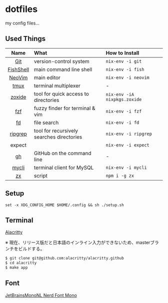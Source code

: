 # dotfiles

my config files...

## Used Things

| Name | What | How to Install |
|:----:|:-----|:---------------|
|[Git](https://github.com/git/git)|version-control system|`nix-env -i git`|
|[FishShell](https://github.com/fish-shell/fish-shell)|main command line shell|`nix-env -i fish`|
|[NeoVim](https://github.com/neovim/neovim)|main editor|`nix-env -i neovim`|
|[tmux](https://github.com/tmux/tmux)|terminal multiplexer|-|
|[zoxide](https://github.com/ajeetdsouza/zoxide)|tool for quick access to directories|`nix-env -iA nixpkgs.zoxide`|
|[fzf](https://github.com/junegunn/fzf)|fuzzy finder for terminal & vim|`nix-env -i fzf`|
|[fd](https://github.com/sharkdp/fd)|file search|`nix-env -i fd`|
|[ripgrep](https://github.com/BurntSushi/ripgrep)|tool for recursively searches directories|`nix-env -i ripgrep`|
|expect||`nix-env -i expect`|
|[gh](https://github.com/cli/cli)|GitHub on the command line|-|
|[mycli](https://github.com/dbcli/mycli)|terminal client for MySQL|`nix-env -i mycli`|
|[zx](https://github.com/google/zx)|script|`npm i -g zx`|


## Setup

```fish
set -x XDG_CONFIG_HOME $HOME/.config && sh ./setup.sh
```

## Terminal

[Alacritty](https://github.com/alacritty/alacritty)

※ 現在、リリース版だと日本語のインライン入力ができないため、masterブランチをビルドする。

```bash
$ git clone git@github.com:alacritty/alacritty.github
$ cd alacritty
$ make app
```

## Font

[JetBrainsMonoNL Nerd Font Mono](https://github.com/ryanoasis/nerd-fonts/tree/master/patched-fonts/JetBrainsMono/NoLigatures)
<!-- [JetBrains Mono NL](https://www.jetbrains.com/lp/mono/) -->
<!-- [Ricty Diminished with icons](https://github.com/iij/fontmerger/tree/master/sample) -->



